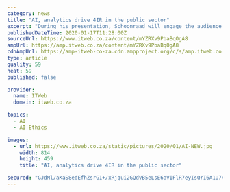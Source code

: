 ```yaml
---
category: news
title: "AI, analytics drive 4IR in the public sector"
excerpt: "During his presentation, Schoonraad will engage the audience on the enabling environment for AI and analytics in government and point to use cases that South Africa should explore. He will also touch on ethics and the role of government in regulating its own and private-sector AI."
publishedDateTime: 2020-01-17T11:28:00Z
sourceUrl: https://www.itweb.co.za/content/mYZRXv9PbaBqOgA8
ampUrl: https://amp.itweb.co.za/content/mYZRXv9PbaBqOgA8
cdnAmpUrl: https://amp-itweb-co-za.cdn.ampproject.org/c/s/amp.itweb.co.za/content/mYZRXv9PbaBqOgA8
type: article
quality: 59
heat: 59
published: false

provider:
  name: ITWeb
  domain: itweb.co.za

topics:
  - AI
  - AI Ethics

images:
  - url: https://www.itweb.co.za/static/pictures/2020/01/AI-NEW.jpg
    width: 814
    height: 459
    title: "AI, analytics drive 4IR in the public sector"

secured: "GJdMl/aKaS8edEfhZsrG1+/xRjqui2GQdVB5eLsE6aVIFlR7eyIsQrI6A1U7VuRuptj9Dofignt4eGQ0X925h/F2DmUSvDj5mNhsHxCcSahRz760xvmZ1DcydDRVBJe6hi1cqyiMdlXp+KUG6t4GpuiYC+X8Npo67KWTBq49aE/r1x3dfC9ZJUI5dXs6I9aUBxVxothDsXM4HlBkYhF6A0h7bZBzb9YhaibSKueyt3ernOsLMJGLs/27OBGajE/qMOKI+UOhQXZWuUZmT5tVfDTK6SQUkMlI6SKEJ/ixuqs=;Dcc4F6xpqUbzT4esFepDIg=="
---
```


